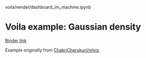 voila/render/dashboard_im_machine.ipynb

# Voila example: Gaussian density

[Binder link](https://mybinder.org/v2/gh/voila-gallery/gaussian-density/master?urlpath=voila%2Frender%2Findex.ipynb)

Example originally from [ChakriCherukuri/mlviz](https://github.com/ChakriCherukuri/mlviz).
